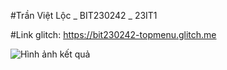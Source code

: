 #Trần Việt Lộc _ BIT230242 _ 23IT1

#Link glitch: https://bit230242-topmenu.glitch.me

![Hình ảnh kết quả](https://i.imgur.com/YCMH16j.png)
